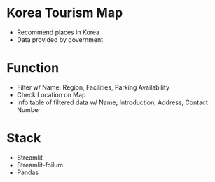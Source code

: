 # Korea Tourism Map
- Recommend places in Korea
- Data provided by government

# Function
- Filter w/ Name, Region, Facilities, Parking Availability
- Check Location on Map
- Info table of filtered data w/ Name, Introduction, Address, Contact Number

# Stack
- Streamlit
- Streamlit-foilum
- Pandas
